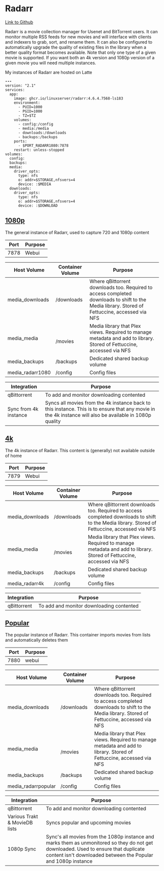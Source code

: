 # Radarr

[Link to Github](https://github.com/Radarr/Radarr)

Radarr is a movie collection manager for Usenet and BitTorrent users. It can monitor multiple RSS feeds for new movies and will interface with clients and indexers to grab, sort, and rename them. It can also be configured to automatically upgrade the quality of existing files in the library when a better quality format becomes available. Note that only one type of a given movie is supported. If you want both an 4k version and 1080p version of a given movie you will need multiple instances.

My instances of Radarr are hosted on Latte

<pre class="language-yaml" data-title="docker-compose.yml" data-overflow="wrap"><code class="lang-yaml"><strong>---
</strong>version: "2.1"
services:
  app:
    image: ghcr.io/linuxserver/radarr:4.6.4.7568-ls183
    environment:
      - PUID=1000
      - PGID=1000
      - TZ=$TZ
    volumes:
      - config:/config
      - media:/media
      - downloads:/downloads
      - backups:/backups
    ports:
      - $PORT_RADARR1080:7878
    restart: unless-stopped
volumes:
  config:
  backups:
  media:
    driver_opts:
      type: nfs
      o: addr=$STORAGE,nfsvers=4
      device: :$MEDIA
  downloads:
    driver_opts:
      type: nfs 
      o: addr=$STORAGE,nfsvers=4
      device: :$DOWNLOAD
</code></pre>

## [**1080p**](https://media.xfgn.dev/radarr)

The general instance of Radarr, used to capture 720 and 1080p content

| Port | Purpose |
| ---- | ------- |
| 7878 | Webui   |

| Host Volume       | Container Volume      | Purpose                                                                                                                                       |
| ----------------- | --------------------- | --------------------------------------------------------------------------------------------------------------------------------------------- |
| media\_downloads  | <p>/downloads<br></p> | Where qBittorrent downloads too. Required to access completed downloads to shift to the Media library. Stored of Fettuccine, accessed via NFS |
| media\_media      | <p><br>/movies</p>    | Media library that Plex views. Required to manage metadata and add to library. Stored of Fettuccine, accessed via NFS                         |
| media\_backups    | /backups              | Dedicated shared backup volume                                                                                                                |
| media\_radarr1080 | /config               | Config files                                                                                                                                  |

| Integration           | Purpose                                                                                                                                                  |
| --------------------- | -------------------------------------------------------------------------------------------------------------------------------------------------------- |
| qBittorrent           | To add and monitor downloading contented                                                                                                                 |
| Sync from 4k instance | Syncs all movies from the 4k instance back to this instance. This is to ensure that any movie in the 4k instance will also be available in 1080p quality |

## [**4k**](https://media.xfgn.dev/r4k)

The 4k instance of Radarr. This content is (generally) not available outside of home

| Port | Purpose |
| ---- | ------- |
| 7879 | Webui   |

| Host Volume      | Container Volume      | Purpose                                                                                                                                       |
| ---------------- | --------------------- | --------------------------------------------------------------------------------------------------------------------------------------------- |
| media\_downloads | <p>/downloads<br></p> | Where qBittorrent downloads too. Required to access completed downloads to shift to the Media library. Stored of Fettuccine, accessed via NFS |
| media\_media     | <p><br>/movies</p>    | Media library that Plex views. Required to manage metadata and add to library. Stored of Fettuccine, accessed via NFS                         |
| media\_backups   | /backups              | Dedicated shared backup volume                                                                                                                |
| media\_radarr4k  | /config               | Config files                                                                                                                                  |

| Integration | Purpose                                  |
| ----------- | ---------------------------------------- |
| qBittorrent | To add and monitor downloading contented |

## [**Popular**](http://media.xfgn.dev/popular)

The popular instance of Radarr. This container imports movies from lists and automatically deletes them

| Port | Purpose |
| ---- | ------- |
| 7880 | webui   |

| Host Volume          | Container Volume      | Purpose                                                                                                                                       |
| -------------------- | --------------------- | --------------------------------------------------------------------------------------------------------------------------------------------- |
| media\_downloads     | <p>/downloads<br></p> | Where qBittorrent downloads too. Required to access completed downloads to shift to the Media library. Stored of Fettuccine, accessed via NFS |
| media\_media         | <p><br>/movies</p>    | Media library that Plex views. Required to manage metadata and add to library. Stored of Fettuccine, accessed via NFS                         |
| media\_backups       | /backups              | Dedicated shared backup volume                                                                                                                |
| media\_radarrpopular | /config               | Config files                                                                                                                                  |

| Integration                   | Purpose                                                                                                                                                                                              |
| ----------------------------- | ---------------------------------------------------------------------------------------------------------------------------------------------------------------------------------------------------- |
| qBittorrent                   | To add and monitor downloading contented                                                                                                                                                             |
| Various Trakt & MovieDB lists | Syncs popular and upcoming movies                                                                                                                                                                    |
| 1080p Sync                    | Sync's all movies from the 1080p instance and marks them as unmonitored so they do not get downloaded. Used to ensure that duplicate content isn't downloaded between the Popular and 1080p instance |
